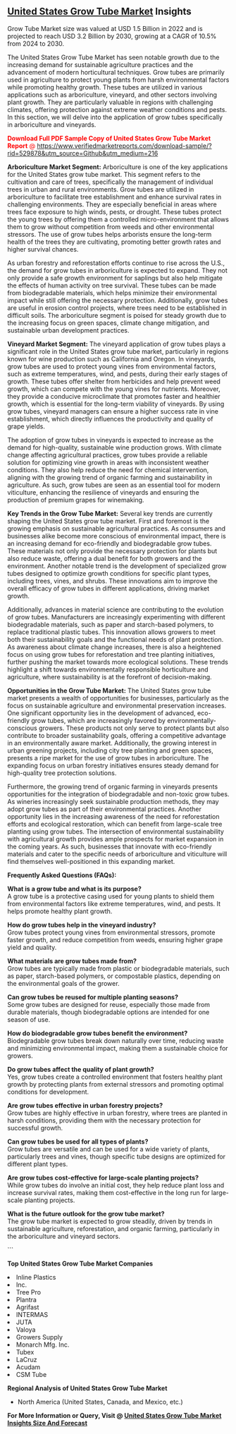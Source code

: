 <h2><a href="https://www.verifiedmarketreports.com/download-sample/?rid=529878&amp;utm_source=Github&amp;utm_medium=216" target="_blank">United States Grow Tube Market</a> Insights</h2><p>Grow Tube Market size was valued at USD 1.5 Billion in 2022 and is projected to reach USD 3.2 Billion by 2030, growing at a CAGR of 10.5% from 2024 to 2030.</p><p><p>The United States Grow Tube Market has seen notable growth due to the increasing demand for sustainable agriculture practices and the advancement of modern horticultural techniques. Grow tubes are primarily used in agriculture to protect young plants from harsh environmental factors while promoting healthy growth. These tubes are utilized in various applications such as arboriculture, vineyard, and other sectors involving plant growth. They are particularly valuable in regions with challenging climates, offering protection against extreme weather conditions and pests. In this section, we will delve into the application of grow tubes specifically in arboriculture and vineyards.</p><p><p><span class=""><span style="color: #ff0000;"><strong>Download Full PDF Sample Copy of United States Grow Tube Market Report</strong> @ </span><a href="https://www.verifiedmarketreports.com/download-sample/?rid=529878&amp;utm_source=Github&amp;utm_medium=216" target="_blank">https://www.verifiedmarketreports.com/download-sample/?rid=529878&amp;utm_source=Github&amp;utm_medium=216</a></span></p></p><p><b>Arboriculture Market Segment:</b> Arboriculture is one of the key applications for the United States grow tube market. This segment refers to the cultivation and care of trees, specifically the management of individual trees in urban and rural environments. Grow tubes are utilized in arboriculture to facilitate tree establishment and enhance survival rates in challenging environments. They are especially beneficial in areas where trees face exposure to high winds, pests, or drought. These tubes protect the young trees by offering them a controlled micro-environment that allows them to grow without competition from weeds and other environmental stressors. The use of grow tubes helps arborists ensure the long-term health of the trees they are cultivating, promoting better growth rates and higher survival chances.<p>As urban forestry and reforestation efforts continue to rise across the U.S., the demand for grow tubes in arboriculture is expected to expand. They not only provide a safe growth environment for saplings but also help mitigate the effects of human activity on tree survival. These tubes can be made from biodegradable materials, which helps minimize their environmental impact while still offering the necessary protection. Additionally, grow tubes are useful in erosion control projects, where trees need to be established in difficult soils. The arboriculture segment is poised for steady growth due to the increasing focus on green spaces, climate change mitigation, and sustainable urban development practices.</p><p><b>Vineyard Market Segment:</b> The vineyard application of grow tubes plays a significant role in the United States grow tube market, particularly in regions known for wine production such as California and Oregon. In vineyards, grow tubes are used to protect young vines from environmental factors, such as extreme temperatures, wind, and pests, during their early stages of growth. These tubes offer shelter from herbicides and help prevent weed growth, which can compete with the young vines for nutrients. Moreover, they provide a conducive microclimate that promotes faster and healthier growth, which is essential for the long-term viability of vineyards. By using grow tubes, vineyard managers can ensure a higher success rate in vine establishment, which directly influences the productivity and quality of grape yields.<p>The adoption of grow tubes in vineyards is expected to increase as the demand for high-quality, sustainable wine production grows. With climate change affecting agricultural practices, grow tubes provide a reliable solution for optimizing vine growth in areas with inconsistent weather conditions. They also help reduce the need for chemical intervention, aligning with the growing trend of organic farming and sustainability in agriculture. As such, grow tubes are seen as an essential tool for modern viticulture, enhancing the resilience of vineyards and ensuring the production of premium grapes for winemaking.</p><p><b>Key Trends in the Grow Tube Market:</b> Several key trends are currently shaping the United States grow tube market. First and foremost is the growing emphasis on sustainable agricultural practices. As consumers and businesses alike become more conscious of environmental impact, there is an increasing demand for eco-friendly and biodegradable grow tubes. These materials not only provide the necessary protection for plants but also reduce waste, offering a dual benefit for both growers and the environment. Another notable trend is the development of specialized grow tubes designed to optimize growth conditions for specific plant types, including trees, vines, and shrubs. These innovations aim to improve the overall efficacy of grow tubes in different applications, driving market growth.<p>Additionally, advances in material science are contributing to the evolution of grow tubes. Manufacturers are increasingly experimenting with different biodegradable materials, such as paper and starch-based polymers, to replace traditional plastic tubes. This innovation allows growers to meet both their sustainability goals and the functional needs of plant protection. As awareness about climate change increases, there is also a heightened focus on using grow tubes for reforestation and tree planting initiatives, further pushing the market towards more ecological solutions. These trends highlight a shift towards environmentally responsible horticulture and agriculture, where sustainability is at the forefront of decision-making.</p><p><b>Opportunities in the Grow Tube Market:</b> The United States grow tube market presents a wealth of opportunities for businesses, particularly as the focus on sustainable agriculture and environmental preservation increases. One significant opportunity lies in the development of advanced, eco-friendly grow tubes, which are increasingly favored by environmentally-conscious growers. These products not only serve to protect plants but also contribute to broader sustainability goals, offering a competitive advantage in an environmentally aware market. Additionally, the growing interest in urban greening projects, including city tree planting and green spaces, presents a ripe market for the use of grow tubes in arboriculture. The expanding focus on urban forestry initiatives ensures steady demand for high-quality tree protection solutions.<p>Furthermore, the growing trend of organic farming in vineyards presents opportunities for the integration of biodegradable and non-toxic grow tubes. As wineries increasingly seek sustainable production methods, they may adopt grow tubes as part of their environmental practices. Another opportunity lies in the increasing awareness of the need for reforestation efforts and ecological restoration, which can benefit from large-scale tree planting using grow tubes. The intersection of environmental sustainability with agricultural growth provides ample prospects for market expansion in the coming years. As such, businesses that innovate with eco-friendly materials and cater to the specific needs of arboriculture and viticulture will find themselves well-positioned in this expanding market.</p><p><b>Frequently Asked Questions (FAQs):</b></p><p><b>What is a grow tube and what is its purpose?</b><br> A grow tube is a protective casing used for young plants to shield them from environmental factors like extreme temperatures, wind, and pests. It helps promote healthy plant growth.</p><p><b>How do grow tubes help in the vineyard industry?</b><br> Grow tubes protect young vines from environmental stressors, promote faster growth, and reduce competition from weeds, ensuring higher grape yield and quality.</p><p><b>What materials are grow tubes made from?</b><br> Grow tubes are typically made from plastic or biodegradable materials, such as paper, starch-based polymers, or compostable plastics, depending on the environmental goals of the grower.</p><p><b>Can grow tubes be reused for multiple planting seasons?</b><br> Some grow tubes are designed for reuse, especially those made from durable materials, though biodegradable options are intended for one season of use.</p><p><b>How do biodegradable grow tubes benefit the environment?</b><br> Biodegradable grow tubes break down naturally over time, reducing waste and minimizing environmental impact, making them a sustainable choice for growers.</p><p><b>Do grow tubes affect the quality of plant growth?</b><br> Yes, grow tubes create a controlled environment that fosters healthy plant growth by protecting plants from external stressors and promoting optimal conditions for development.</p><p><b>Are grow tubes effective in urban forestry projects?</b><br> Grow tubes are highly effective in urban forestry, where trees are planted in harsh conditions, providing them with the necessary protection for successful growth.</p><p><b>Can grow tubes be used for all types of plants?</b><br> Grow tubes are versatile and can be used for a wide variety of plants, particularly trees and vines, though specific tube designs are optimized for different plant types.</p><p><b>Are grow tubes cost-effective for large-scale planting projects?</b><br> While grow tubes do involve an initial cost, they help reduce plant loss and increase survival rates, making them cost-effective in the long run for large-scale planting projects.</p><p><b>What is the future outlook for the grow tube market?</b><br> The grow tube market is expected to grow steadily, driven by trends in sustainable agriculture, reforestation, and organic farming, particularly in the arboriculture and vineyard sectors.</p>```</p><p><strong>Top United States Grow Tube Market Companies</strong></p><div data-test-id=""><p><li>Inline Plastics</li><li> Inc.</li><li> Tree Pro</li><li> Plantra</li><li> Agrifast</li><li> INTERMAS</li><li> JUTA</li><li> Valoya</li><li> Growers Supply</li><li> Monarch Mfg. Inc.</li><li> Tubex</li><li> LaCruz</li><li> Acudam</li><li> CSM Tube</li></p><div><strong>Regional Analysis of&nbsp;United States Grow Tube Market</strong></div><ul><li dir="ltr"><p dir="ltr">North America&nbsp;(United States, Canada, and Mexico, etc.)</p></li></ul><p><strong>For More Information or Query, Visit @&nbsp;</strong><strong><a href="https://www.verifiedmarketreports.com/product/grow-tube-market/?utm_source=Github&amp;utm_medium=216" target="_blank">United States Grow Tube Market Insights Size And Forecast</a></strong></p></div>
